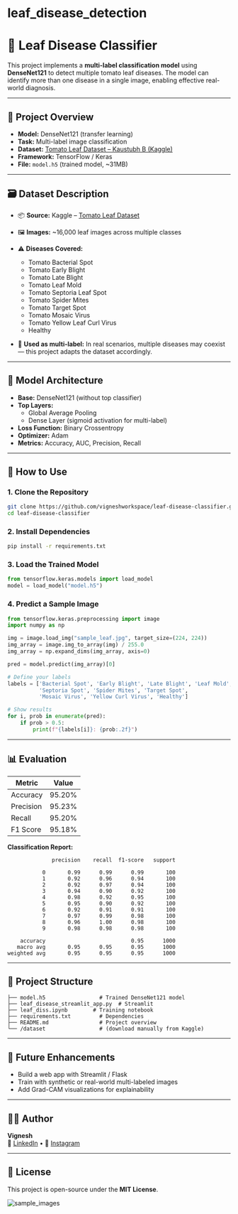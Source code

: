 # leaf_disease_detection
# 🍅 Leaf Disease Classifier

This project implements a **multi-label classification model** using **DenseNet121** to detect multiple tomato leaf diseases. The model can identify more than one disease in a single image, enabling effective real-world diagnosis.

---

## 📌 Project Overview

- **Model:** DenseNet121 (transfer learning)
- **Task:** Multi-label image classification
- **Dataset:** [Tomato Leaf Dataset – Kaustubh B (Kaggle)](https://www.kaggle.com/datasets/kaustubhb999/tomatoleaf)
- **Framework:** TensorFlow / Keras
- **File:** `model.h5` (trained model, ~31MB)

---

## 🗃️ Dataset Description

- 📦 **Source:** Kaggle – [Tomato Leaf Dataset](https://www.kaggle.com/datasets/kaustubhb999/tomatoleaf)
- 🖼️ **Images:** ~16,000 leaf images across multiple classes
- ⚠️ **Diseases Covered:**
  - Tomato Bacterial Spot
  - Tomato Early Blight
  - Tomato Late Blight
  - Tomato Leaf Mold
  - Tomato Septoria Leaf Spot
  - Tomato Spider Mites
  - Tomato Target Spot
  - Tomato Mosaic Virus
  - Tomato Yellow Leaf Curl Virus
  - Healthy

- 🔀 **Used as multi-label:** In real scenarios, multiple diseases may coexist — this project adapts the dataset accordingly.

---

## 🧠 Model Architecture

- **Base:** DenseNet121 (without top classifier)
- **Top Layers:**
  - Global Average Pooling
  - Dense Layer (sigmoid activation for multi-label)
- **Loss Function:** Binary Crossentropy
- **Optimizer:** Adam
- **Metrics:** Accuracy, AUC, Precision, Recall

---

## 🏁 How to Use

### 1. Clone the Repository
```bash
git clone https://github.com/vigneshworkspace/leaf-disease-classifier.git
cd leaf-disease-classifier
```

### 2. Install Dependencies
```bash
pip install -r requirements.txt
```

### 3. Load the Trained Model
```python
from tensorflow.keras.models import load_model
model = load_model("model.h5")
```

### 4. Predict a Sample Image
```python
from tensorflow.keras.preprocessing import image
import numpy as np

img = image.load_img("sample_leaf.jpg", target_size=(224, 224))
img_array = image.img_to_array(img) / 255.0
img_array = np.expand_dims(img_array, axis=0)

pred = model.predict(img_array)[0]

# Define your labels
labels = ['Bacterial Spot', 'Early Blight', 'Late Blight', 'Leaf Mold', 
          'Septoria Spot', 'Spider Mites', 'Target Spot', 
          'Mosaic Virus', 'Yellow Curl Virus', 'Healthy']

# Show results
for i, prob in enumerate(pred):
    if prob > 0.5:
        print(f"{labels[i]}: {prob:.2f}")
```

---

## 📊 Evaluation

| Metric     | Value        |
|------------|--------------|
| Accuracy   | 95.20%       |
| Precision  | 95.23%       |
| Recall     | 95.20%       |
| F1 Score   | 95.18%       |

**Classification Report:**
```
              precision    recall  f1-score   support

           0       0.99      0.99      0.99       100
           1       0.92      0.96      0.94       100
           2       0.92      0.97      0.94       100
           3       0.94      0.90      0.92       100
           4       0.98      0.92      0.95       100
           5       0.95      0.90      0.92       100
           6       0.92      0.91      0.91       100
           7       0.97      0.99      0.98       100
           8       0.96      1.00      0.98       100
           9       0.98      0.98      0.98       100

    accuracy                           0.95      1000
   macro avg       0.95      0.95      0.95      1000
weighted avg       0.95      0.95      0.95      1000
```

---

## 📁 Project Structure

```
├── model.h5                 # Trained DenseNet121 model
├── leaf_disease_streamlit_app.py  # Streamlit
├── leaf_diss.ipynb        # Training notebook
├── requirements.txt         # Dependencies
├── README.md                # Project overview
└── /dataset                 # (download manually from Kaggle)
```

---

## 🚀 Future Enhancements

- Build a web app with Streamlit / Flask
- Train with synthetic or real-world multi-labeled images
- Add Grad-CAM visualizations for explainability

---

## 🧑‍🔬 Author

**Vignesh**  
🔗 [LinkedIn](https://www.linkedin.com/in/vignesh-sist/) • 📸 [Instagram](https://instagram.com/itsvignesh_43)

---

## 📜 License

This project is open-source under the **MIT License**.

![sample_images](https://github.com/user-attachments/assets/956b3504-9f1f-412e-b465-dcfbbb8bbfdb)
